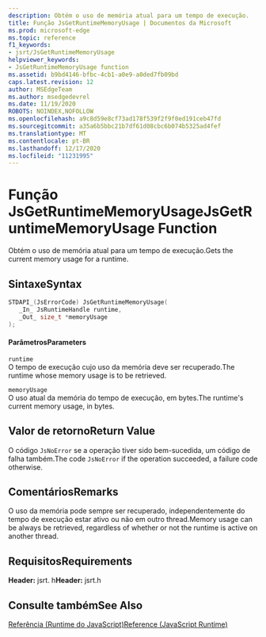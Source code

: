 ```yaml
---
description: Obtém o uso de memória atual para um tempo de execução.
title: Função JsGetRuntimeMemoryUsage | Documentos da Microsoft
ms.prod: microsoft-edge
ms.topic: reference
f1_keywords:
- jsrt/JsGetRuntimeMemoryUsage
helpviewer_keywords:
- JsGetRuntimeMemoryUsage function
ms.assetid: b9bd4146-bfbc-4cb1-a0e9-a0ded7fb09bd
caps.latest.revision: 12
author: MSEdgeTeam
ms.author: msedgedevrel
ms.date: 11/19/2020
ROBOTS: NOINDEX,NOFOLLOW
ms.openlocfilehash: a9c8d59e8cf73ad178f539f2f9f0ed191ceb47fd
ms.sourcegitcommit: a35a6b5bbc21b7df61d08cbc6b074b5325ad4fef
ms.translationtype: MT
ms.contentlocale: pt-BR
ms.lasthandoff: 12/17/2020
ms.locfileid: "11231995"
---
```

# <span data-ttu-id="bbc14-103">Função JsGetRuntimeMemoryUsage</span><span class="sxs-lookup"><span data-stu-id="bbc14-103">JsGetRuntimeMemoryUsage Function</span></span>

<span data-ttu-id="bbc14-104">Obtém o uso de memória atual para um tempo de execução.</span><span class="sxs-lookup"><span data-stu-id="bbc14-104">Gets the current memory usage for a runtime.</span></span>  
  
## <span data-ttu-id="bbc14-105">Sintaxe</span><span class="sxs-lookup"><span data-stu-id="bbc14-105">Syntax</span></span>  
  
```cpp  
STDAPI_(JsErrorCode) JsGetRuntimeMemoryUsage(  
   _In_ JsRuntimeHandle runtime,  
   _Out_ size_t *memoryUsage  
);  
```  
  
#### <span data-ttu-id="bbc14-106">Parâmetros</span><span class="sxs-lookup"><span data-stu-id="bbc14-106">Parameters</span></span>  
 `runtime`  
 <span data-ttu-id="bbc14-107">O tempo de execução cujo uso da memória deve ser recuperado.</span><span class="sxs-lookup"><span data-stu-id="bbc14-107">The runtime whose memory usage is to be retrieved.</span></span>  
  
 `memoryUsage`  
 <span data-ttu-id="bbc14-108">O uso atual da memória do tempo de execução, em bytes.</span><span class="sxs-lookup"><span data-stu-id="bbc14-108">The runtime's current memory usage, in bytes.</span></span>  
  
## <span data-ttu-id="bbc14-109">Valor de retorno</span><span class="sxs-lookup"><span data-stu-id="bbc14-109">Return Value</span></span>  
 <span data-ttu-id="bbc14-110">O código `JsNoError` se a operação tiver sido bem-sucedida, um código de falha também.</span><span class="sxs-lookup"><span data-stu-id="bbc14-110">The code `JsNoError` if the operation succeeded, a failure code otherwise.</span></span>  
  
## <span data-ttu-id="bbc14-111">Comentários</span><span class="sxs-lookup"><span data-stu-id="bbc14-111">Remarks</span></span>  
 <span data-ttu-id="bbc14-112">O uso da memória pode sempre ser recuperado, independentemente do tempo de execução estar ativo ou não em outro thread.</span><span class="sxs-lookup"><span data-stu-id="bbc14-112">Memory usage can be always be retrieved, regardless of whether or not the runtime is active on another thread.</span></span>  
  
## <span data-ttu-id="bbc14-113">Requisitos</span><span class="sxs-lookup"><span data-stu-id="bbc14-113">Requirements</span></span>  
 <span data-ttu-id="bbc14-114">**Header:** jsrt. h</span><span class="sxs-lookup"><span data-stu-id="bbc14-114">**Header:** jsrt.h</span></span>  
  
## <span data-ttu-id="bbc14-115">Consulte também</span><span class="sxs-lookup"><span data-stu-id="bbc14-115">See Also</span></span>  
 [<span data-ttu-id="bbc14-116">Referência (Runtime do JavaScript)</span><span class="sxs-lookup"><span data-stu-id="bbc14-116">Reference (JavaScript Runtime)</span></span>](../chakra-hosting/reference-javascript-runtime.md)
